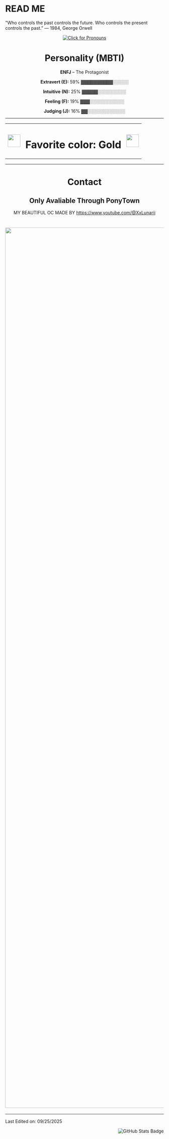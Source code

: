 # READ ME
"Who controls the past controls the future. Who controls the present controls the past.” — 1984, George Orwell
<div align="center">

[![Click for Pronouns](https://img.shields.io/badge/Click%20for%20Pronouns-WASD-FFD700?style=for-the-badge)](https://pronouns.cc/@WASD)


# Personality (MBTI)   
**ENFJ** – The Protagonist 

**Extravert (E):** 59% ▓▓▓▓▓▓▓▓▓▓░░░░░

**Intuitive (N):** 25% ▓▓▓▓▓░░░░░░░░░

**Feeling (F):** 19% ▓▓▓░░░░░░░░░░░

**Judging (J):** 16% ▓▓░░░░░░░░░░░░

-------------------

<table align="center">
  <tr>
    <td><img src="https://media2.giphy.com/media/v1.Y2lkPTc5MGI3NjExeTM3cWhvZTRhNWptOHN2bGRyYm9neXMwYXY3Y242cm14bWVwZmNyayZlcD12MV9pbnRlcm5hbF9naWZfYnlfaWQmY3Q9cw/kMAsQuuEeQIwm4eSVJ/giphy.gif" width="40"/></td>
    <td><h1>Favorite color: Gold </h1></td>
    <td><img src="https://media2.giphy.com/media/v1.Y2lkPTc5MGI3NjExeTM3cWhvZTRhNWptOHN2bGRyYm9neXMwYXY3Y242cm14bWVwZmNyayZlcD12MV9pbnRlcm5hbF9naWZfYnlfaWQmY3Q9cw/kMAsQuuEeQIwm4eSVJ/giphy.gif" width="40"/></td>
  </tr>
</table>

-------------------

# Contact
Only Avaliable Through PonyTown
-------------------
MY BEAUTIFUL OC MADE BY
https://www.youtube.com/@XxLunarii
# <img width="3000" height="2800" alt="Untitled1143_20251006135750" src="https://github.com/user-attachments/assets/9fef5ef5-8f14-40d7-bf92-84806ea4e453" />



</div>

-----

Last Edited on: 09/25/2025
<p align="right">
  <img src="https://github-readme-stats.vercel.app/api?username=WASD-Lunacites-Cassian&show_icons=true&count_private=true&theme=radical" alt="GitHub Stats Badge"/>
</p>
